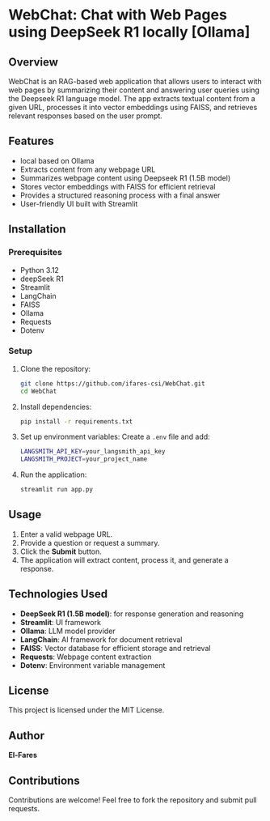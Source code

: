 # WebChat: Chat with Web Pages using DeepSeek R1 locally [Ollama]

## Overview
WebChat is an RAG-based web application that allows users to interact with web pages by summarizing their content and answering user queries using the Deepseek R1 language model. The app extracts textual content from a given URL, processes it into vector embeddings using FAISS, and retrieves relevant responses based on the user prompt.


## Features
- local based on Ollama
- Extracts content from any webpage URL
- Summarizes webpage content using Deepseek R1 (1.5B model)
- Stores vector embeddings with FAISS for efficient retrieval
- Provides a structured reasoning process with a final answer
- User-friendly UI built with Streamlit

## Installation

### Prerequisites
- Python 3.12
- deepSeek R1
- Streamlit
- LangChain
- FAISS
- Ollama
- Requests
- Dotenv

### Setup
1. Clone the repository:
   ```bash
   git clone https://github.com/ifares-csi/WebChat.git
   cd WebChat
   ```

2. Install dependencies:
   ```bash
   pip install -r requirements.txt
   ```

3. Set up environment variables:
   Create a `.env` file and add:
   ```bash
   LANGSMITH_API_KEY=your_langsmith_api_key
   LANGSMITH_PROJECT=your_project_name
   ```

4. Run the application:
   ```bash
   streamlit run app.py
   ```

## Usage
1. Enter a valid webpage URL.
2. Provide a question or request a summary.
3. Click the **Submit** button.
4. The application will extract content, process it, and generate a response.

## Technologies Used
- **DeepSeek R1 (1.5B model)**: for response generation and reasoning
- **Streamlit**: UI framework
- **Ollama**: LLM model provider
- **LangChain**: AI framework for document retrieval
- **FAISS**: Vector database for efficient storage and retrieval
- **Requests**: Webpage content extraction
- **Dotenv**: Environment variable management

## License
This project is licensed under the MIT License.

## Author
**El-Fares**

## Contributions
Contributions are welcome! Feel free to fork the repository and submit pull requests.
